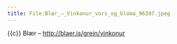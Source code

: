 ```yaml
---
title: File:Blær_–_Vinkonur_vors_og_blóma_96397.jpeg
---
```


{{c}} Blær – http://blaer.is/grein/vinkonur


